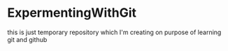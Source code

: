 # ExpermentingWithGit
this is just temporary repository which I'm creating on purpose of learning git and github
